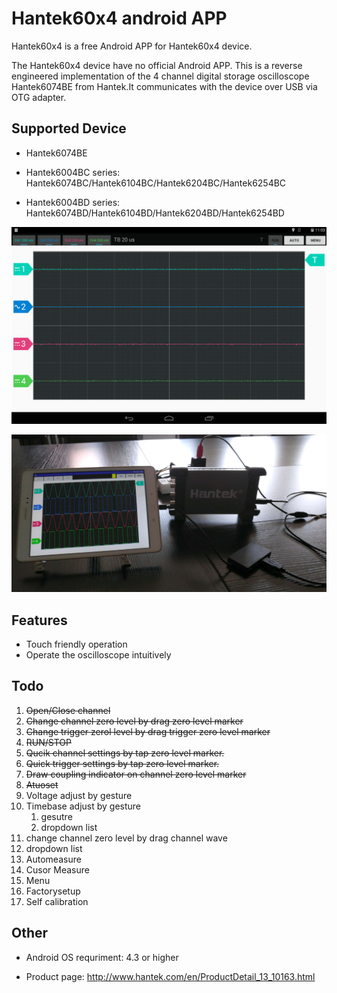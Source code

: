 # Hantek60x4 android APP

Hantek60x4 is a free Android APP for Hantek60x4 device.

The Hantek60x4 device have no official Android APP. This is a reverse engineered implementation of the 4 channel digital storage oscilloscope Hantek6074BE from Hantek.It communicates with the device over USB via OTG adapter.

## Supported Device

- Hantek6074BE

- Hantek6004BC series: Hantek6074BC/Hantek6104BC/Hantek6204BC/Hantek6254BC
- Hantek6004BD series: Hantek6074BD/Hantek6104BD/Hantek6204BD/Hantek6254BD



![hantek6000-screenshot](hantek6000-screenshot.png)

![OTG-connect](otg_connect.PNG)

## Features

- Touch friendly operation
- Operate the oscilloscope intuitively

## Todo

1. ~~Open/Close channel~~
2. ~~Change channel zero level by drag zero level marker~~
3. ~~Change trigger zerol level by drag trigger zero level marker~~
4. ~~RUN/STOP~~
5. ~~Qucik channel settings by tap zero level marker.~~
6. ~~Quick trigger settings by tap zero level marker.~~
7. ~~Draw coupling indicator on channel zero level marker~~
8. ~~Atuoset~~
9. Voltage adjust by gesture
10. Timebase adjust by gesture
    1. gesutre
    2. dropdown list
11. change channel zero level by drag channel wave
12. dropdown list
11. Automeasure
12. Cusor Measure
13. Menu
14. Factorysetup
15. Self calibration

## Other

- Android OS requriment: 4.3 or higher

- Product page: http://www.hantek.com/en/ProductDetail_13_10163.html
